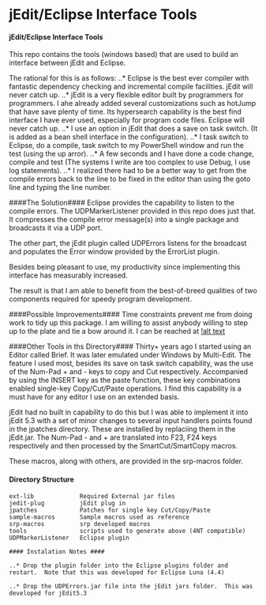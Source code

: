 jEdit/Eclipse Interface Tools
=============================

#### jEdit/Eclipse Interface Tools ####

This repo contains the tools (windows based) that are used to build an interface between jEdit and Eclipse.

The rational for this is as follows:
..* Eclipse is the best ever compiler with fantastic dependency checking and incremental compile facilities. jEdit will never catch up.
..* jEdit is a very flexible editor built by programmers for programmers. I ahe already added several customizations such as hotJump that have save plenty of time.
Its hypersearch capability is the best find interface I have ever used, especially for program code files. Eclipse will never catch up.
..* I use an option in jEdit that does a save on task switch. (It is added as a bean shell interface in the configuration).
..* I task switch to Eclipse, do a compile, task switch to my PowerShell window and run the test (using the up arror).
..* A few seconds and I have done a code change, compile and test (The systems I write are too complex to use Debug, I use log statements).
..* I realized there had to be a better way to get from the compile errors back to the line to be fixed in the editor than using the goto line and typing the line number.

####The Solution####
Eclipse provides the capability to listen to the compile errors.  The UDPMarkerListener provided in this repo does just that.
It compresses the compile error message(s) into a single package and broadcasts it via a UDP port.

The other part, the jEdit plugin called UDPErrors listens for the broadcast and populates the Error window provided by the ErrorList plugin.

Besides being pleasant to use, my productivity since implementing this interface has measurably increased.

The result is that I am able to benefit from the best-of-breed qualities of two components required for speedy program development.

####Possible Improvements####
Time constraints prevent me from doing work to tidy up this package.
I am willing to assist anybody willing to step up to the plate and tie a bow around it. I can be reached at [!alt text](./public.email.png "email-address")


####Other Tools in ths Directory####
Thirty+ years ago I started using an Editor called Brief.  It was later emulated under Windows by Multi-Edit.  The feature I used most, besides its save on task switch capability,
was the use of the Num-Pad + and - keys to copy and Cut respectively. Accompanied by using the INSERT key as the paste function, these key combinations
enabled single-key Copy/Cut/Paste operations. I find this capability is a must have for any editor I use on an extended basis.

jEdit had no built in capability to do this but I was able to implement it into jEdit 5.3 with a set of minor changes to several input handlers points found
in the jpatches directory.  These are installed by replaciing them in the jEdit.jar. The Num-Pad - and + are translated into F23, F24 keys respectively and then processed by
the SmartCut/SmartCopy macros.

These macros, along with others, are provided in the srp-macros folder.

#### Directory Structure ####
```
ext-lib             Required External jar files
jedit-plug          jEdit plug in
jpatches            Patches for single key Cut/Copy/Paste
sample-macros       Sample macros used as reference
srp-macros          srp developed macros
tools               scripts used to generate above (4NT compatible)
UDPMarkerListener   Eclipse plugin

#### Instalation Notes ####

..* Drop the plugin folder into the Eclipse plugins folder and restart.  Note that this was developed for Eclipse Luna (4.4)

..* Drop the UDPErrors.jar file into the jEdit jars folder.  This was developed for jEdit5.3
